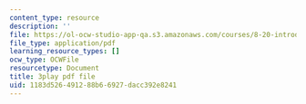 ```yaml
---
content_type: resource
description: ''
file: https://ol-ocw-studio-app-qa.s3.amazonaws.com/courses/8-20-introduction-to-special-relativity-january-iap-2021/1183d526491288b66927dacc392e8241_96RHvPVlxN8.pdf
file_type: application/pdf
learning_resource_types: []
ocw_type: OCWFile
resourcetype: Document
title: 3play pdf file
uid: 1183d526-4912-88b6-6927-dacc392e8241
---
```

